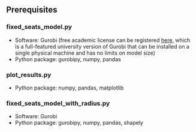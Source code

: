 ## Prerequisites

### fixed_seats_model.py

* Software: Gurobi (free academic license can be registered [here](https://www.gurobi.com/downloads/end-user-license-agreement-academic/), which is a full-featured university version of Gurobi that can be installed on a single physical machine and has no limits on model size)
* Python package: gurobipy, numpy, pandas

### plot_results.py

* Python package: numpy, pandas, matplotlib

### fixed_seats_model_with_radius.py

* Software: Gurobi
* Python package: gurobipy, numpy, pandas, shapely
